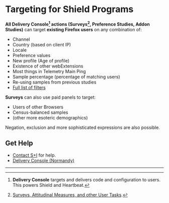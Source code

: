 # Targeting for Shield Programs

**All Delivery Console[^dc] actions (Surveys[^surveys], Preference Studies, Addon Studies)** can target **existing Firefox users** on any combination of:

- Channel
- Country (based on client IP)
- Locale
- Preference values
- New profile (Age of profile)
- Existence of other webExtensions
- Most things in Telemetry Main Ping
- Sample percentage (percentage of matching users)
- Re-using samples from previous studies
- [Full list of filters][filters]

**Surveys** can also use paid panels to target:

- Users of other Browsers
- Census-balanced samples
- (other more esoteric demographics)


Negation, exclusion and more sophisticated expressions are also possible.

## Get Help

- [Contact S+I][contact] for help.
- [Delivery Console (Normandy)][normandy]


---

[^dc]:  **Delivery Console** targets and delivers code and configuration to users.  This powers Shield and Heartbeat.
[^surveys]:  [Surveys, Attitudinal Measures, and other User Tasks](./shield_surveys.md).


[contact]:  ./shield_help.md
[normandy]: https://normandy.readthedocs.io/en/stable/user/index.html
[filters]: https://normandy.readthedocs.io/en/stable/user/filters.html
